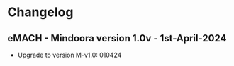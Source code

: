 # Changelog

## eMACH - Mindoora version 1.0v - 1st-April-2024
- Upgrade to version M-v1.0: 010424

